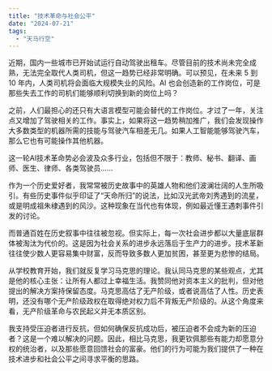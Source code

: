 ```yaml
---
title: "技术革命与社会公平"
date: "2024-07-21"
tags: 
  - "天马行空"
---
```


近期，国内一些城市已开始试运行自动驾驶出租车。尽管目前的技术尚未完全成熟，无法完全取代人类司机，但这一趋势已经非常明确。可以预见，在未来 5 到 10 年内，人类司机将会面临大规模失业的风险。AI 也会创造新的工作岗位，可是那些失去工作的司机们能够顺利切换到新的岗位上吗？

之前，人们最担心的还只有大语言模型可能会替代的工作岗位。才过了一年，关注点又增加了驾驶相关的工作。事实上，如果将这一趋势稍加推广，我们会发现操作大多数类型的机器所需的技能与驾驶汽车相差无几。如果人工智能能够驾驶汽车，那么它也有可能操作其他机器。

这一轮AI技术革命势必会波及众多行业，包括但不限于：教师、秘书、翻译、画师、医生、律师、各类驾驶员......

作为一个历史爱好者，我常常被历史故事中的英雄人物和他们波澜壮阔的人生所吸引。有些历史事件似乎印证了“天命所归”的说法，比如汉光武帝刘秀遇到的流星，或是明成祖朱棣遇到的风沙。这种现象在当代也有体现，例如最近懂王遇刺事件引发的讨论。

而普通百姓在历史叙事中往往被忽视。但实际上，每一次社会进步都以大量底层群体被淘汰为代价的。这是因为社会关系的进步永远落后于生产力的进步。技术革新往往使少数人更容易集中财富，反而导致多数人更加贫困，甚至更为悲惨的结局。

从学校教育开始，我们就反复学习马克思的理论。我认同马克思的某些观点，尤其是他的核心主张：让所有人都过上幸福生活。我赞同他对资本主义的批判，但对他提出的解决方案持保留态度。马克思高估了无产阶级，或者说高估了人性。历史表明，还没有哪个无产阶级政权在取得绝对权力后不背叛无产阶级的。从这个角度来看，无产阶级革命与农民起义并无本质区别。

我支持受压迫者进行反抗，但如何确保反抗成功后，被压迫者不会成为新的压迫者？这是一个难以解决的问题。因此，相比马克思，我更钦佩那些有能力却愿意分权的统治者，以及那些愿意回馈社会的富豪。他们的行为可能为我们提供了一种在技术进步和社会公平之间寻求平衡的思路。

